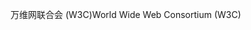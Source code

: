 <span data-ttu-id="b7110-101">万维网联合会 (W3C)</span><span class="sxs-lookup"><span data-stu-id="b7110-101">World Wide Web Consortium (W3C)</span></span>